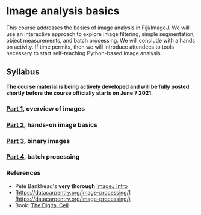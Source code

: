 # Image analysis basics

This course addresses the basics of image analysis in Fiji/ImageJ. We
will use an interactive approach to explore image filtering, simple
segmentation, object measurements, and batch processing. We will
conclude with a hands on activity. If time permits, then we will
introduce attendees to tools necessary to start self-teaching
Python-based image analysis.

## Syllabus

**The course material is being actively developed and will be fully
posted shortly before the course officially starts on June 7 2021.**

### [Part 1](image_analysis_basics_pt1.md), overview of images

### [Part 2](image_analysis_basics_pt2.md), hands-on image basics

### [Part 3](image_analysis_basics_pt3.md), binary images

### [Part 4](image_analysis_basics_pt4.md), batch processing

### References

- Pete Bankhead's **very thorough** [ImageJ
  Intro](https://petebankhead.gitbooks.io/imagej-intro)  
- [https://datacarpentry.org/image-processing/](https://datacarpentry.org/image-processing/)
- Book: [The Digital Cell](https://www.cshlpress.com/default.tpl?cart=16221012231476127106&fromlink=T&linkaction=full&linksortby=oop_title&--eqSKUdatarq=1282)
